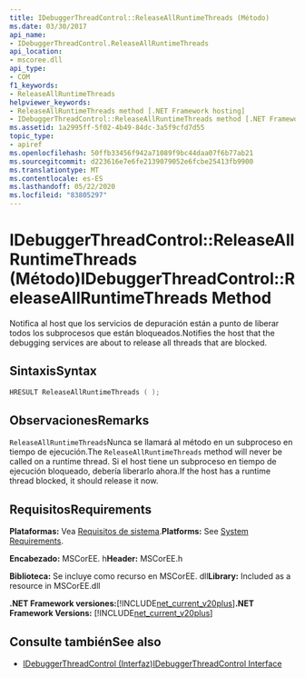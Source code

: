 ```yaml
---
title: IDebuggerThreadControl::ReleaseAllRuntimeThreads (Método)
ms.date: 03/30/2017
api_name:
- IDebuggerThreadControl.ReleaseAllRuntimeThreads
api_location:
- mscoree.dll
api_type:
- COM
f1_keywords:
- ReleaseAllRuntimeThreads
helpviewer_keywords:
- ReleaseAllRuntimeThreads method [.NET Framework hosting]
- IDebuggerThreadControl::ReleaseAllRuntimeThreads method [.NET Framework hosting]
ms.assetid: 1a2995ff-5f02-4b49-84dc-3a5f9cfd7d55
topic_type:
- apiref
ms.openlocfilehash: 50ffb33456f942a71089f9bc44daa07f6b77ab21
ms.sourcegitcommit: d223616e7e6fe2139079052e6fcbe25413fb9900
ms.translationtype: MT
ms.contentlocale: es-ES
ms.lasthandoff: 05/22/2020
ms.locfileid: "83805297"
---
```

# <a name="idebuggerthreadcontrolreleaseallruntimethreads-method"></a><span data-ttu-id="0e850-102">IDebuggerThreadControl::ReleaseAllRuntimeThreads (Método)</span><span class="sxs-lookup"><span data-stu-id="0e850-102">IDebuggerThreadControl::ReleaseAllRuntimeThreads Method</span></span>
<span data-ttu-id="0e850-103">Notifica al host que los servicios de depuración están a punto de liberar todos los subprocesos que están bloqueados.</span><span class="sxs-lookup"><span data-stu-id="0e850-103">Notifies the host that the debugging services are about to release all threads that are blocked.</span></span>  
  
## <a name="syntax"></a><span data-ttu-id="0e850-104">Sintaxis</span><span class="sxs-lookup"><span data-stu-id="0e850-104">Syntax</span></span>  
  
```cpp  
HRESULT ReleaseAllRuntimeThreads ( );  
```  
  
## <a name="remarks"></a><span data-ttu-id="0e850-105">Observaciones</span><span class="sxs-lookup"><span data-stu-id="0e850-105">Remarks</span></span>  
 <span data-ttu-id="0e850-106">`ReleaseAllRuntimeThreads`Nunca se llamará al método en un subproceso en tiempo de ejecución.</span><span class="sxs-lookup"><span data-stu-id="0e850-106">The `ReleaseAllRuntimeThreads` method will never be called on a runtime thread.</span></span> <span data-ttu-id="0e850-107">Si el host tiene un subproceso en tiempo de ejecución bloqueado, debería liberarlo ahora.</span><span class="sxs-lookup"><span data-stu-id="0e850-107">If the host has a runtime thread blocked, it should release it now.</span></span>  
  
## <a name="requirements"></a><span data-ttu-id="0e850-108">Requisitos</span><span class="sxs-lookup"><span data-stu-id="0e850-108">Requirements</span></span>  
 <span data-ttu-id="0e850-109">**Plataformas:** Vea [Requisitos de sistema](../../get-started/system-requirements.md).</span><span class="sxs-lookup"><span data-stu-id="0e850-109">**Platforms:** See [System Requirements](../../get-started/system-requirements.md).</span></span>  
  
 <span data-ttu-id="0e850-110">**Encabezado:** MSCorEE. h</span><span class="sxs-lookup"><span data-stu-id="0e850-110">**Header:** MSCorEE.h</span></span>  
  
 <span data-ttu-id="0e850-111">**Biblioteca:** Se incluye como recurso en MSCorEE. dll</span><span class="sxs-lookup"><span data-stu-id="0e850-111">**Library:** Included as a resource in MSCorEE.dll</span></span>  
  
 <span data-ttu-id="0e850-112">**.NET Framework versiones:**[!INCLUDE[net_current_v20plus](../../../../includes/net-current-v20plus-md.md)]</span><span class="sxs-lookup"><span data-stu-id="0e850-112">**.NET Framework Versions:** [!INCLUDE[net_current_v20plus](../../../../includes/net-current-v20plus-md.md)]</span></span>  
  
## <a name="see-also"></a><span data-ttu-id="0e850-113">Consulte también</span><span class="sxs-lookup"><span data-stu-id="0e850-113">See also</span></span>

- [<span data-ttu-id="0e850-114">IDebuggerThreadControl (Interfaz)</span><span class="sxs-lookup"><span data-stu-id="0e850-114">IDebuggerThreadControl Interface</span></span>](idebuggerthreadcontrol-interface.md)
